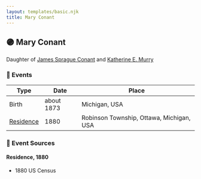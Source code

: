 ```yaml
---
layout: templates/basic.njk
title: Mary Conant
---
```

## 🟣 Mary Conant

Daughter of [James Sprague Conant](/people/6/62404416) and [Katherine E. Murry](/people/2/25746290)

### 📆 Events

Type | Date | Place
------ | ------ | ------
Birth | about 1873 | Michigan, USA
[Residence](#event-1) | 1880 | Robinson Township, Ottawa, Michigan, USA

### 📰 Event Sources

#### <a id="event-1"></a> Residence, 1880
* 1880 US Census